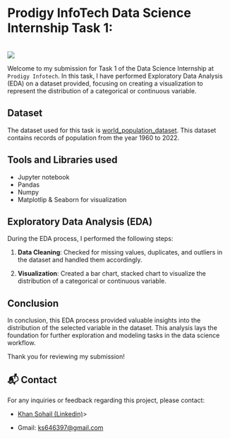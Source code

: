 # Prodigy InfoTech Data Science Internship Task 1:
<br>
<img src="https://github.com/KhanS0hail/PRODIGY_DS_01/blob/main/TASK-01.png"   >

Welcome to my submission for Task 1 of the Data Science Internship at `Prodigy Infotech`. In this task, I have performed Exploratory Data Analysis (EDA) on a dataset provided, focusing on creating a visualization to represent the distribution of a categorical or continuous variable.

## Dataset

The dataset used for this task is <a href="https://github.com/KhanS0hail/PRODIGY_DS_01/blob/main/WorldPopulation.csv">world_population_dataset</a>. This dataset contains records of population from the year 1960 to 2022. 

## Tools and Libraries used
- Jupyter notebook
- Pandas
- Numpy
- Matplotlip & Seaborn for visualization



## Exploratory Data Analysis (EDA)

During the EDA process, I performed the following steps:

1. **Data Cleaning**: Checked for missing values, duplicates, and outliers in the dataset and handled them accordingly.

2. **Visualization**: Created a bar chart, stacked chart to visualize the distribution of a categorical or continuous variable. 



## Conclusion

In conclusion, this EDA process provided valuable insights into the distribution of the selected variable in the dataset. This analysis lays the foundation for further exploration and modeling tasks in the data science workflow.

Thank you for reviewing my submission!

## 📬 Contact

For any inquiries or feedback regarding this project, please contact:

- <a href="https://www.linkedin.com/in/khan-sohail-386b2027a ">Khan Sohail (Linkedin)</a>>

- Gmail: ks646397@gmail.com